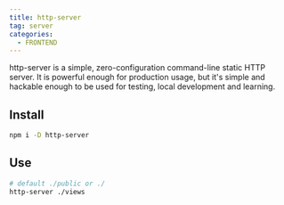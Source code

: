 ```yaml
---
title: http-server
tag: server
categories:
  - FRONTEND
---
```

http-server is a simple, zero-configuration command-line static HTTP server. It is powerful enough for production usage, but it's simple and hackable enough to be used for testing, local development and learning.

## Install

```bash
npm i -D http-server
```

## Use

```bash
# default ./public or ./
http-server ./views
```
